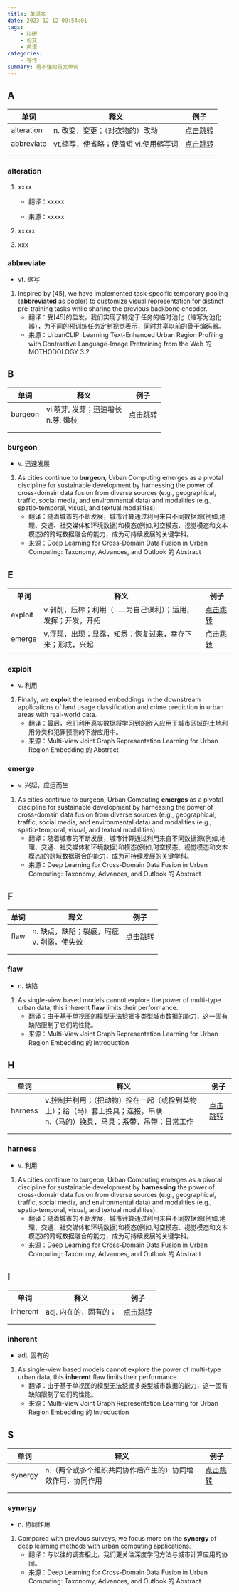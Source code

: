 ```yaml
---
title: 单词本
date: 2023-12-12 09:54:01
tags: 
    - 科研
    - 论文
    - 英语
categories: 
    - 写作
summary: 看不懂的英文单词
---
```


## A

| 单词       | 释义                                   | 例子                    |
| ---------- | -------------------------------------- | ----------------------- |
| alteration | n. 改变，变更；（对衣物的）改动        | [点击跳转](#alteration) |
| abbreviate | vt.缩写，使省略；使简短  vi.使用缩写词 | [点击跳转](#abbreviate) |
|            |                                        |                         |
|            |                                        |                         |

### alteration

1. xxxx

    - 翻译：xxxxx

    - 来源：xxxxx
2. xxxxx
3. xxx



### abbreviate

-   vt. 缩写

1. Inspired by [45], we have implemented task-specific temporary pooling (**abbreviated** as pooler) to customize visual representation for distinct pre-training tasks while sharing the previous backbone encoder.
    - 翻译：受[45]的启发，我们实现了特定于任务的临时池化（缩写为池化器），为不同的预训练任务定制视觉表示，同时共享以前的骨干编码器。
    - 来源：UrbanCLIP: Learning Text-Enhanced Urban Region Profiling with Contrastive Language-Image Pretraining from the Web 的 MOTHODOLOGY 3.2

## B

| 单词    | 释义                                    | 例子                 |
| ------- | --------------------------------------- | -------------------- |
| burgeon | vi.萌芽, 发芽；迅速增长<br />n.芽, 嫩枝 | [点击跳转](#burgeon) |
|         |                                         |                      |
|         |                                         |                      |

### burgeon

- v. 迅速发展

1. As cities continue to **burgeon**, Urban Computing emerges as a pivotal discipline for sustainable development by harnessing the power of cross-domain data fusion from diverse sources (e.g., geographical, traffic, social media, and environmental data) and modalities (e.g., spatio-temporal, visual, and textual modalities).
    - 翻译：随着城市的不断发展，城市计算通过利用来自不同数据源(例如,地理、交通、社交媒体和环境数据)和模态(例如,时空模态、视觉模态和文本模态)的跨域数据融合的能力，成为可持续发展的关键学科。
    - 来源：Deep Learning for Cross-Domain Data Fusion in Urban Computing: Taxonomy, Advances, and Outlook 的 Abstract



## E

| 单词    | 释义                                                       | 例子                 |
| ------- | ---------------------------------------------------------- | -------------------- |
| exploit | v.剥削，压榨；利用（……为自己谋利）；运用，发挥；开发，开拓 | [点击跳转](#exploit) |
| emerge  | v.浮现，出现；显露，知悉；恢复过来，幸存下来；形成，兴起   | [点击跳转](#emerge)  |
|         |                                                            |                      |

### exploit

- v. 利用

1. Finally, we **exploit** the learned embeddings in the downstream applications of land usage classification and crime prediction in urban areas with real-world data.
    - 翻译：最后，我们利用真实数据将学习到的嵌入应用于城市区域的土地利用分类和犯罪预测的下游应用中。
    - 来源：Multi-View Joint Graph Representation Learning for Urban Region Embedding 的 Abstract



### emerge

- v. 兴起，应运而生

1. As cities continue to burgeon, Urban Computing **emerges** as a pivotal discipline for sustainable development by harnessing the power of cross-domain data fusion from diverse sources (e.g., geographical, traffic, social media, and environmental data) and modalities (e.g., spatio-temporal, visual, and textual modalities).
    - 翻译：随着城市的不断发展，城市计算通过利用来自不同数据源(例如,地理、交通、社交媒体和环境数据)和模态(例如,时空模态、视觉模态和文本模态)的跨域数据融合的能力，成为可持续发展的关键学科。
    - 来源：Deep Learning for Cross-Domain Data Fusion in Urban Computing: Taxonomy, Advances, and Outlook 的 Abstract





## F

| 单词 | 释义                                           | 例子              |
| ---- | ---------------------------------------------- | ----------------- |
| flaw | n. 缺点，缺陷；裂痕，瑕疵<br />v. 削弱，使失效 | [点击跳转](#flaw) |
|      |                                                |                   |
|      |                                                |                   |

### flaw

- n. 缺陷

1. As single-view based models cannot explore the power of multi-type urban data, this inherent **flaw** limits their performance.
    - 翻译：由于基于单视图的模型无法挖掘多类型城市数据的能力，这一固有缺陷限制了它们的性能。
    - 来源：Multi-View Joint Graph Representation Learning for Urban Region Embedding 的 Introduction

## H

| 单词    | 释义                                                         | 例子                 |
| ------- | ------------------------------------------------------------ | -------------------- |
| harness | v.控制并利用；（把动物）拴在一起（或拴到某物上）；给（马）套上挽具；连接，串联<br/>n.（马的）挽具，马具；系带，吊带；日常工作 | [点击跳转](#harness) |
|         |                                                              |                      |
|         |                                                              |                      |

### harness

- v. 利用

1. As cities continue to burgeon, Urban Computing emerges as a pivotal discipline for sustainable development by **harnessing** the power of cross-domain data fusion from diverse sources (e.g., geographical, traffic, social media, and environmental data) and modalities (e.g., spatio-temporal, visual, and textual modalities).
    - 翻译：随着城市的不断发展，城市计算通过利用来自不同数据源(例如,地理、交通、社交媒体和环境数据)和模态(例如,时空模态、视觉模态和文本模态)的跨域数据融合的能力，成为可持续发展的关键学科。
    - 来源：Deep Learning for Cross-Domain Data Fusion in Urban Computing: Taxonomy, Advances, and Outlook 的 Abstract



## I

| 单词     | 释义                  | 例子                  |
| -------- | --------------------- | --------------------- |
| inherent | adj. 内在的，固有的； | [点击跳转](#inherent) |
|          |                       |                       |
|          |                       |                       |

### inherent

- adj. 固有的

1. As single-view based models cannot explore the power of multi-type urban data, this **inherent** flaw limits their performance.
    - 翻译：由于基于单视图的模型无法挖掘多类型城市数据的能力，这一固有缺陷限制了它们的性能。
    - 来源：Multi-View Joint Graph Representation Learning for Urban Region Embedding 的 Introduction



## S

| 单词    | 释义                                                       | 例子                 |
| ------- | ---------------------------------------------------------- | -------------------- |
| synergy | n.（两个或多个组织共同协作后产生的）协同增效作用，协同作用 | [点击跳转](#synergy) |
|         |                                                            |                      |
|         |                                                            |                      |

### synergy

- n. 协同作用

1. Compared with previous surveys, we focus more on the **synergy** of deep learning methods with urban computing applications.
    - 翻译：与以往的调查相比，我们更关注深度学习方法与城市计算应用的协同。
    - 来源：Deep Learning for Cross-Domain Data Fusion in Urban Computing: Taxonomy, Advances, and Outlook 的 Abstract
